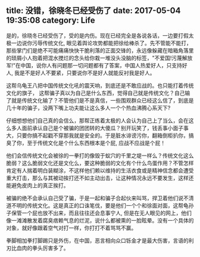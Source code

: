 title: 没错，徐晓冬已经受伤了
date: 2017-05-04 19:35:08
category: Life
---
是的，徐晓冬已经受伤了，受的是内伤。现在已经完全是各说各话，一边要打假太极一边说你污辱传统文化, 眼见着舆论攻势都能把徐给棒杀了。先不管能不能打，那些掌门们是绝不可能痛痛快快干脆利落的正面交锋的，永远像躲藏在暗箱角落里的琐屑小人抱着把混水搅烂的念头给你栽一堆没头没脑的标签，"不爱国!污蔑解放军!"在中国，说你人有问题那一切问题都有了答案，中国人热爱好人，只支持好人, 我是不是好人不要紧，只要说你不是好人就能反衬我是好人。

这帮乌龟王八把中国传统文化吼的震天响，到底还是不敢应战的。也只能打着传统文化的旗子， 这帮骗子真以为自己是什么东西，觉得自己就是传统文化？自己输了就是传统文化输了？不管他们是不是真信，一些围观群众已经这么信了，到底是几十年的骗子，没两下嘴上功夫能让这么多人一个个热血沸腾心系天下?

仔细想想他们自己真的会信么，那帮正练着太极的人会认为自己上了当么，会在这么多人面前承认自己是个被骗的团团转的大傻瓜？别开玩笑了，钱丢事小面子事大，只要你搞不起戳不穿那我就是安全的。于是脏水诽谤污你，翻箱倒柜扒你，搞臭了你，至于传统文化是个什么东西根本是个屁, 应战不应战是个屁！

他们会信传统文化会被徐的一拳打的像毁于蚁穴的千里之堤一样么？传统文化这么脆弱？这么脆弱文化还是文化么，要这种脆弱的文化有个什么鸟蛋作用？不管怎样肯定有人揣着明白装糊涂，不这样他们赖以维持的生活衣食或是精神信念都会遭受重大打击，那么与其被动挨打还不如主动出击，让这种情况永远不要发生，这样还能避免皮肉上的真正挨打。

被骗的绝不会承认自己受了骗，于是一起和骗子合起伙来叫骂，捍卫着他们说不清道不明的传统文化。这是真正的口诛笔伐，要是他们一个个和徐面对面，这帮龟孙子保管一个屁也放不出来，而且往往还会息事宁人, 但是在无人眼见的网上，他们像一滩滩散发着腐臭痞赖气息的烂泥，说什么都被熏的一脸眩晕。没有一个具体的对象，就好像跟着空气对打一样，你打打不着骂骂不赢。

拳脚相加拳打脚踢只是外伤，在中国，恶言相向众口铄金才是最大伤害，言语的利刃比血肉的拳头厉害多了。
